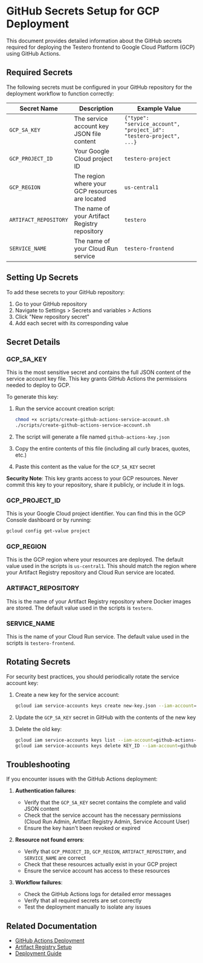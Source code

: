 # GitHub Secrets Setup for GCP Deployment

This document provides detailed information about the GitHub secrets required for deploying the Testero frontend to Google Cloud Platform (GCP) using GitHub Actions.

## Required Secrets

The following secrets must be configured in your GitHub repository for the deployment workflow to function correctly:

| Secret Name | Description | Example Value |
|-------------|-------------|---------------|
| `GCP_SA_KEY` | The service account key JSON file content | `{"type": "service_account", "project_id": "testero-project", ...}` |
| `GCP_PROJECT_ID` | Your Google Cloud project ID | `testero-project` |
| `GCP_REGION` | The region where your GCP resources are located | `us-central1` |
| `ARTIFACT_REPOSITORY` | The name of your Artifact Registry repository | `testero` |
| `SERVICE_NAME` | The name of your Cloud Run service | `testero-frontend` |

## Setting Up Secrets

To add these secrets to your GitHub repository:

1. Go to your GitHub repository
2. Navigate to Settings > Secrets and variables > Actions
3. Click "New repository secret"
4. Add each secret with its corresponding value

## Secret Details

### GCP_SA_KEY

This is the most sensitive secret and contains the full JSON content of the service account key file. This key grants GitHub Actions the permissions needed to deploy to GCP.

To generate this key:

1. Run the service account creation script:
   ```bash
   chmod +x scripts/create-github-actions-service-account.sh
   ./scripts/create-github-actions-service-account.sh
   ```

2. The script will generate a file named `github-actions-key.json`
3. Copy the entire contents of this file (including all curly braces, quotes, etc.)
4. Paste this content as the value for the `GCP_SA_KEY` secret

**Security Note**: This key grants access to your GCP resources. Never commit this key to your repository, share it publicly, or include it in logs.

### GCP_PROJECT_ID

This is your Google Cloud project identifier. You can find this in the GCP Console dashboard or by running:

```bash
gcloud config get-value project
```

### GCP_REGION

This is the GCP region where your resources are deployed. The default value used in the scripts is `us-central1`. This should match the region where your Artifact Registry repository and Cloud Run service are located.

### ARTIFACT_REPOSITORY

This is the name of your Artifact Registry repository where Docker images are stored. The default value used in the scripts is `testero`.

### SERVICE_NAME

This is the name of your Cloud Run service. The default value used in the scripts is `testero-frontend`.

## Rotating Secrets

For security best practices, you should periodically rotate the service account key:

1. Create a new key for the service account:
   ```bash
   gcloud iam service-accounts keys create new-key.json --iam-account=github-actions-deployer@YOUR_PROJECT_ID.iam.gserviceaccount.com
   ```

2. Update the `GCP_SA_KEY` secret in GitHub with the contents of the new key
3. Delete the old key:
   ```bash
   gcloud iam service-accounts keys list --iam-account=github-actions-deployer@YOUR_PROJECT_ID.iam.gserviceaccount.com
   gcloud iam service-accounts keys delete KEY_ID --iam-account=github-actions-deployer@YOUR_PROJECT_ID.iam.gserviceaccount.com
   ```

## Troubleshooting

If you encounter issues with the GitHub Actions deployment:

1. **Authentication failures**:
   - Verify that the `GCP_SA_KEY` secret contains the complete and valid JSON content
   - Check that the service account has the necessary permissions (Cloud Run Admin, Artifact Registry Admin, Service Account User)
   - Ensure the key hasn't been revoked or expired

2. **Resource not found errors**:
   - Verify that `GCP_PROJECT_ID`, `GCP_REGION`, `ARTIFACT_REPOSITORY`, and `SERVICE_NAME` are correct
   - Check that these resources actually exist in your GCP project
   - Ensure the service account has access to these resources

3. **Workflow failures**:
   - Check the GitHub Actions logs for detailed error messages
   - Verify that all required secrets are set correctly
   - Test the deployment manually to isolate any issues

## Related Documentation

- [GitHub Actions Deployment](./github-actions-deployment.md)
- [Artifact Registry Setup](./artifact-registry-setup.md)
- [Deployment Guide](../DEPLOYMENT.md)
